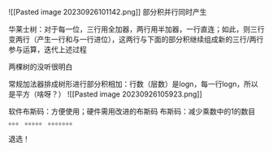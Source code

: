 ![[Pasted image 20230926101142.png]]
部分积并行同时产生

华莱士树：对于每一位，三行用全加器，两行用半加器，一行直连；如此，则三行变两行（产生一行和与一行进位），这两行与下面的部分积继续组成新的三行/两行参与运算，迭代上述过程

两棵树的没听很明白

常规加法器排成树形进行部分积相加：行数（层数）是logn，每一行logn，所以是平方（啥呀？）
![[Pasted image 20230926105923.png]]

软件布斯码：方便使用；硬件需用改进的布斯码
布斯码：减少乘数中的1的数目
。。。
。。。。。
。。。。。。。

退选！

